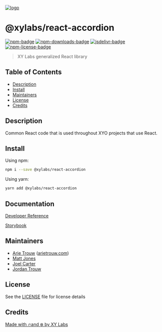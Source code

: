 [![logo][]](https://xylabs.com)

# @xylabs/react-accordion

[![npm-badge][]][npm-link]
[![npm-downloads-badge][]][npm-link]
[![jsdelivr-badge][]][jsdelivr-link]
[![npm-license-badge][]](LICENSE)

> XY Labs generalized React library 

## Table of Contents

-   [Description](#description)
-   [Install](#install)
-   [Maintainers](#maintainers)
-   [License](#license)
-   [Credits](#credits)

## Description

Common React code that is used throughout XYO projects that use React.

## Install

Using npm:

```sh
npm i --save @xylabs/react-accordion
```

Using yarn:

```sh
yarn add @xylabs/react-accordion
```

## Documentation
[Developer Reference](https://xylabs.github.io/sdk-react)

[Storybook](https://xylabs.github.io/sdk-react/storybook)

## Maintainers

-   [Arie Trouw](https://github.com/arietrouw) ([arietrouw.com](https://arietrouw.com))
-   [Matt Jones](https://github.com/jonesmac)
-   [Joel Carter](https://github.com/JoelBCarter)
-   [Jordan Trouw](https://github.com/jordantrouw)

## License

See the [LICENSE](LICENSE) file for license details

## Credits

[Made with 🔥and ❄️ by XY Labs](https://xylabs.com)

[logo]: https://cdn.xy.company/img/brand/XYPersistentCompany_Logo_Icon_Colored.svg

[npm-badge]: https://img.shields.io/npm/v/@xylabs/react-accordion.svg
[npm-link]: https://www.npmjs.com/package/@xylabs/react-accordion

[npm-downloads-badge]: https://img.shields.io/npm/dw/@xylabs/react-accordion
[npm-license-badge]: https://img.shields.io/npm/l/@xylabs/react-accordion

[jsdelivr-badge]: https://data.jsdelivr.com/v1/package/npm/@xylabs/react-accordion/badge
[jsdelivr-link]: https://www.jsdelivr.com/package/npm/@xylabs/react-accordion